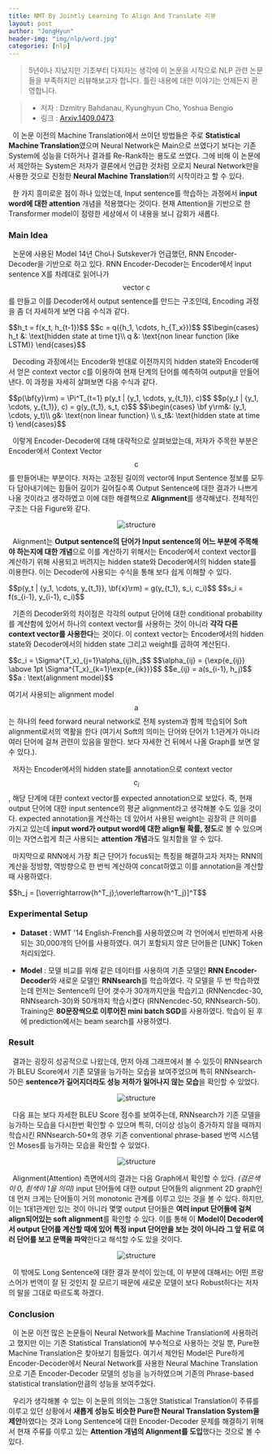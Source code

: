 ```yaml
---
title: NMT By Jointly Learning To Align And Translate 리뷰
layout: post
author: "JongHyun"
header-img: "img/nlp/word.jpg"
categories: [nlp]
---
```


> 5년이나 지났지만 기초부터 다지자는 생각에 이 논문을 시작으로 NLP 관련 논문들을 부족하지만 리뷰해보고자 합니다. 틀린 내용에 대한 이야기는 언제든지 환영합니다.

> - 저자 : Dzmitry Bahdanau, Kyunghyun Cho, Yoshua Bengio
> - 링크 : [Arxiv.1409.0473](https://arxiv.org/abs/1409.0473)

&nbsp;&nbsp;이 논문 이전의 Machine Translation에서 쓰이던 방법들은 주로 **Statistical Machine Translation**였으며 Neural Network은 Main으로 쓰였다기 보다는 기존 System에 성능을 더하거나 결과를 Re-Rank하는 용도로 쓰였다.
그에 비해 이 논문에서 제안하는 System은 저자가 결론에서 언급한 것처럼 오로지 Neural Network만을 사용한 것으로 진정한 **Neural Machine Translation**의 시작이라고 할 수 있다.

&nbsp;&nbsp;한 가지 흥미로운 점이 하나 있었는데, Input sentence를 학습하는 과정에서 **input word에 대한 attention** 개념을 적용했다는 것이다. 현재 Attention을 기반으로 한 Transformer model이 점령한 세상에서 이 내용을 보니 감회가 새롭다.

### Main Idea

&nbsp;&nbsp;논문에 사용된 Model 14년 Cho나 Sutskever가 언급했던, RNN Encoder-Decoder을 기반으로 하고 있다. RNN Encoder-Decoder는 Encoder에서 input sentence X를 차례대로 읽어나가 $$\text{vector c}$$를 만들고 이를 Decoder에서 output sentence를 만드는 구조인데,
Encoding 과정을 좀 더 자세하게 보면 다음 수식과 같다.

<p>
$$h_t = f(x_t, h_{t-1})$$
$$c = q({h_1, \cdots, h_{T_x}})$$
$$\begin{cases}
h_t &: \text{hidden state at time t}\\
q &: \text{non linear function (like LSTM)}
\end{cases}$$
</p>

&nbsp;&nbsp;Decoding 과정에서는 Encoder와 반대로 이전까지의 hidden state와 Encoder에서 얻은 context vector c를 이용하여 현재 단계의 단어를 예측하여 output을 만들어낸다. 이 과정을 자세히 살펴보면 다음 수식과 같다.

<p>
$$p(\bf{y}\rm) = \Pi^T_{t=1} p(y_t | {y_1, \cdots, y_{t_1}}, c)$$
$$p(y_t | {y_1, \cdots, y_{t_1}}, c) = g(y_{t_1}, s_t, c)$$
$$\begin{cases}
\bf y\rm&: (y_1, \cdots, y_t)\\
g&: \text{non linear function} \\
s_t&: \text{hidden state at time t}
\end{cases}$$
</p>

&nbsp;&nbsp;이렇게 Encoder-Decoder에 대해 대략적으로 살펴보았는데, 저자가 주목한 부분은 Encoder에서 Context Vector $$\text{c}$$를 만들어내는 부분이다. 저자는 고정된 길이의 vector에 Input Sentence 정보를 모두 다 담아내기에는 힘들어 길이가 길어질수록 Output Sentence에 대한 결과가 나쁘게 나올 것이라고 생각하였고 이에 대한 해결책으로 **Alignment**를 생각해냈다. 전체적인 구조는 다음 Figure와 같다.

<center><img src="/img/nlp/arxiv1409_img1.jpg" alt="structure"></center>

&nbsp;&nbsp;Alignment는 **Output sentence의 단어가 Input sentence의 어느 부분에 주목해야 하는지에 대한 개념**으로 이를 계산하기 위해서는 Encoder에서 context vector를 계산하기 위해 사용되고 버려지는 hidden state와 Decoder에서의 hidden state를 이용한다. 이는 Decoder에 사용되는 수식을 통해 보다 쉽게 이해할 수 있다.

<p>
$$p(y_t | {y_1, \cdots, y_{t_1}}, \bf{x}\rm) = g(y_{t_1}, s_i, c_i)$$
$$s_i = f(s_{i-1}, y_{i-1}, c_i)$$
</p>

&nbsp;&nbsp;기존의 Decoder와의 차이점은 각각의 output 단어에 대한 conditional probability를 계산함에 있어서 하나의 context vector를 사용하는 것이 아니라 **각각 다른 context vector를 사용한다**는 것이다. 이 context vector는 Encoder에서의 hidden state와 Decoder에서의 hidden state 그리고 weight를 곱하여 계산된다.

<p>
$$c_i = \Sigma^{T_x}_{j=1}\alpha_{ij}h_j$$
$$\alpha_{ij} = {\exp{e_{ij}} \above 1pt \Sigma^{T_x}_{k=1}\exp{e_{ik}}}$$
$$e_{ij} = a(s_{i-1}, h_j)$$
$$a : \text{alignment model}$$
</p>

여기서 사용되는 alignment model $$\text{a}$$는 하나의 feed forward neural network로 전체 system과 함께 학습되어 Soft alignment로서의 역활을 한다 (여기서 Soft의 의미는 단어와 단어가 1:1관계가 아니라 여러 단어에 걸쳐 관련이 있음을 말한다. 보다 자세한 건 뒤에서 나올 Graph를 보면 알 수 있다.).

&nbsp;&nbsp;저자는 Encoder에서의 hidden state를 annotation으로 context vector $$c_{i}$$, 해당 단계에 대한 context vector를 expected annotation으로 보았다. 즉, 현재 output 단어에 대한 input sentence의 평균 alignment라고 생각해볼 수도 있을 것이다. expected annotation을 계산하는 데 있어서 사용된 weight는 굉장히 큰 의미를 가지고 있는데 **input word가 output word에 대한 align될 확률, 정도**로 볼 수 있으며 이는 자연스럽게 최근 사용되는 **attention 개념**과도 일치함을 알 수 있다.

&nbsp;&nbsp;마지막으로 RNN에서 가장 최근 단어가 focus되는 특징을 해결하고자 저자는 RNN의 계산을 정방향, 역방향으로 한 번씩 계산하여 concat하였고 이를 annotation을 계산할 때 사용하였다.

<p>
$$h_j = [\overrightarrow{h^T_j};\overleftarrow{h^T_j}]^T$$
</p>

### Experimental Setup

- **Dataset** : WMT '14 English-French를 사용하였으며 각 언어에서 빈번하게 사용되는 30,000개의 단어를 사용하였다. 여기 포함되지 않은 단어들은 [UNK] Token 처리되었다.

- **Model** : 모델 비교를 위해 같은 데이터를 사용하여 기존 모델인 **RNN Encoder-Decoder**와 새로운 모델인 **RNNsearch**를 학습하였다. 각 모델을 두 번 학습하였는데 먼저는 Sentence의 단어 갯수가 30개까지만을 학습키고 (RNNencdec-30, RNNsearch-30)와 50개까지 학습시켰다 (RNNencdec-50, RNNsearch-50). Training은 **80문장씩으로 이루어진 mini batch SGD**를 사용하였다. 학습이 된 후에 prediction에서는 beam search를 사용하였다.

### Result

&nbsp;&nbsp;결과는 굉장히 성공적으로 나왔는데, 먼저 아래 그래프에서 볼 수 있듯이 RNNsearch가 BLEU Score에서 기존 모델을 능가하는 모습을 보여주었으며 특히 RNNsearch-50은 **sentence가 길어지더라도 성능 저하가 일어나지 않는 모습**을 확인할 수 있었다.

<center><img src="/img/nlp/arxiv1409_img2.jpg" alt="structure"></center>

&nbsp;&nbsp;다음 표는 보다 자세한 BLEU Score 점수를 보여주는데, RNNsearch가 기존 모델을 능가하는 모습을 다시한번 확인할 수 있으며 특히, 더이상 성능이 증가하지 않을 때까지 학습시킨 RNNsearch-50\*의 경우 기존 conventional phrase-based 번역 시스템인 Moses를 능가하는 모습을 확인할 수 있었다.

<center><img src="/img/nlp/arxiv1409_img3.jpg" alt="structure"></center>

&nbsp;&nbsp;Alignment(Attention) 측면에서의 결과는 다음 Graph에서 확인할 수 있다. _(검은색이 0, 흰색이 1을 의미)_ input 단어들에 대한 output 단어들의 alignment 2D graph인데 먼저 크게는 단어들이 거의 monotonic 관계를 이루고 있는 것을 볼 수 있다. 하지만, 이는 1대1관계만 있는 것이 아니라 몇몇 output 단어들은 **여러 input 단어들에 걸쳐 align되어있는 soft alignment**를 확인할 수 있다. 이를 통해 이 **Model이 Decoder에서 output 단어를 계산할 때에 있어 특정 input 단어만을 보는 것이 아니라 그 앞 뒤로 여러 단어를 보고 문맥을 파악**한다고 해석할 수도 있을 것이다.

<center><img src="/img/nlp/arxiv1409_img4.jpg" alt="structure"></center>

&nbsp;&nbsp;이 밖에도 Long Sentence에 대한 결과 분석이 있는데, 이 부분에 대해서는 어떤 프랑스어가 번역이 잘 된 것인지 잘 모르기 때문에 새로운 모델이 보다 Robust하다는 저자의 말을 그대로 따르도록 하겠다.

### Conclusion

&nbsp;&nbsp;이 논문 이전 많은 논문들이 Neural Network를 Machine Translation에 사용하려고 했지만 이는 기존 Statistical Translation에 부수적으로 사용하는 것일 뿐, Pure한 Machine Translation은 찾아보기 힘들었다. 여기서 제안된 Model은 Pure하게 Encoder-Decoder에서 Neural Network를 사용한 Neural Machine Translation으로 기존 Encoder-Decoder 모델의 성능을 능가하였으며 기존의 Phrase-based statistical translation만큼의 성능을 보여주었다.

&nbsp;&nbsp;우리가 생각해볼 수 있는 이 논문의 의의는 그동안 Statistical Translation이 주류를 이루고 있던 상황에서 **새롭게 성능도 비슷한 Pure한 Neural Translation System을 제안**하였다는 것과 Long Sentence에 대한 Encoder-Decoder 문제를 해결하기 위해서 현재 주류를 이루고 있는 **Attention 개념의 Alignment를 도입**했다는 것으로 볼 수 있다.
